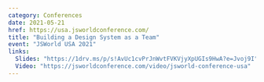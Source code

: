 ```yaml
---
category: Conferences
date: 2021-05-21
href: https://usa.jsworldconference.com/
title: "Building a Design System as a Team"
event: "JSWorld USA 2021"
links:
  Slides: "https://1drv.ms/p/s!AvUc1cvPrJnWvtFVKVjyXpUGIs9HwA?e=Jvoj9I"
  Video: "https://jsworldconference.com/video/jsworld-conference-usa"
---
```

